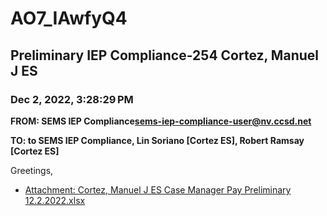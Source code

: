 # AO7_IAwfyQ4
## Preliminary IEP Compliance-254 Cortez, Manuel J ES
### Dec 2, 2022, 3:28:29 PM
**FROM: SEMS IEP Compliance<sems-iep-compliance-user@nv.ccsd.net>**

**TO: to SEMS IEP Compliance, Lin Soriano [Cortez ES], Robert Ramsay [Cortez ES]**


Greetings,  





* [Attachment: Cortez, Manuel J ES Case Manager Pay Preliminary 12.2.2022.xlsx](AO7_IAwfyQ4-attachment-1.xlsx)
